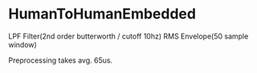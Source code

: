 # HumanToHumanEmbedded

LPF Filter(2nd order butterworth / cutoff 10hz)
RMS Envelope(50 sample window)

Preprocessing takes avg. 65us.
